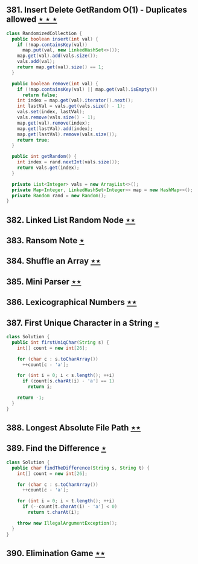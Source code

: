 ## 381. Insert Delete GetRandom O(1) - Duplicates allowed [$\star\star\star$](https://leetcode.com/problems/insert-delete-getrandom-o1-duplicates-allowed)

```java
class RandomizedCollection {
  public boolean insert(int val) {
    if (!map.containsKey(val))
      map.put(val, new LinkedHashSet<>());
    map.get(val).add(vals.size());
    vals.add(val);
    return map.get(val).size() == 1;
  }

  public boolean remove(int val) {
    if (!map.containsKey(val) || map.get(val).isEmpty())
      return false;
    int index = map.get(val).iterator().next();
    int lastVal = vals.get(vals.size() - 1);
    vals.set(index, lastVal);
    vals.remove(vals.size() - 1);
    map.get(val).remove(index);
    map.get(lastVal).add(index);
    map.get(lastVal).remove(vals.size());
    return true;
  }

  public int getRandom() {
    int index = rand.nextInt(vals.size());
    return vals.get(index);
  }

  private List<Integer> vals = new ArrayList<>();
  private Map<Integer, LinkedHashSet<Integer>> map = new HashMap<>();
  private Random rand = new Random();
}
```

## 382. Linked List Random Node [$\star\star$](https://leetcode.com/problems/linked-list-random-node)

## 383. Ransom Note [$\star$](https://leetcode.com/problems/ransom-note)

## 384. Shuffle an Array [$\star\star$](https://leetcode.com/problems/shuffle-an-array)

## 385. Mini Parser [$\star\star$](https://leetcode.com/problems/mini-parser)

## 386. Lexicographical Numbers [$\star\star$](https://leetcode.com/problems/lexicographical-numbers)

## 387. First Unique Character in a String [$\star$](https://leetcode.com/problems/first-unique-character-in-a-string)

```java
class Solution {
  public int firstUniqChar(String s) {
    int[] count = new int[26];

    for (char c : s.toCharArray())
      ++count[c - 'a'];

    for (int i = 0; i < s.length(); ++i)
      if (count[s.charAt(i) - 'a'] == 1)
        return i;

    return -1;
  }
}
```

## 388. Longest Absolute File Path [$\star\star$](https://leetcode.com/problems/longest-absolute-file-path)

## 389. Find the Difference [$\star$](https://leetcode.com/problems/find-the-difference)

```java
class Solution {
  public char findTheDifference(String s, String t) {
    int[] count = new int[26];

    for (char c : s.toCharArray())
      ++count[c - 'a'];

    for (int i = 0; i < t.length(); ++i)
      if (--count[t.charAt(i) - 'a'] < 0)
        return t.charAt(i);

    throw new IllegalArgumentException();
  }
}
```

## 390. Elimination Game [$\star\star$](https://leetcode.com/problems/elimination-game)

